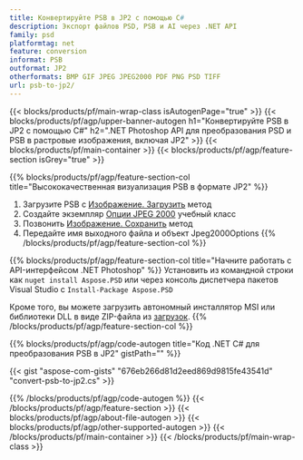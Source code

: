 ```yaml
---
title: Конвертируйте PSB в JP2 с помощью C#
description: Экспорт файлов PSD, PSB и AI через .NET API
family: psd
platformtag: net
feature: conversion
informat: PSB
outformat: JP2
otherformats: BMP GIF JPEG JPEG2000 PDF PNG PSD TIFF
url: psb-to-jp2/
---
```


{{< blocks/products/pf/main-wrap-class isAutogenPage="true" >}}
{{< blocks/products/pf/agp/upper-banner-autogen h1="Конвертируйте PSB в JP2 с помощью C#" h2=".NET Photoshop API для преобразования PSD и PSB в растровые изображения, включая JP2" >}}
{{< blocks/products/pf/main-container >}}
{{< blocks/products/pf/agp/feature-section isGrey="true" >}}

{{% blocks/products/pf/agp/feature-section-col title="Высококачественная визуализация PSB в формате JP2" %}}
1. Загрузите PSB с [Изображение. Загрузить](https://apireference.aspose.com/psd/net/aspose.psd/image/methods/load/index) метод
1. Создайте экземпляр [Опции JPEG 2000](https://apireference.aspose.com/psd/net/aspose.psd.imageoptions/Jpeg2000Options) учебный класс
1. Позвонить [Изображение. Сохранить](https://apireference.aspose.com/psd/net/aspose.psd/image/methods/save/index) метод
1. Передайте имя выходного файла и объект Jpeg2000Options
{{% /blocks/products/pf/agp/feature-section-col %}}

{{% blocks/products/pf/agp/feature-section-col title="Начните работать с API-интерфейсом .NET Photoshop" %}}
Установить из командной строки как ```nuget install Aspose.PSD``` или через консоль диспетчера пакетов Visual Studio с ```Install-Package Aspose.PSD```

Кроме того, вы можете загрузить автономный инсталлятор MSI или библиотеки DLL в виде ZIP-файла из [загрузок](https://releases.aspose.com/psd/net).
{{% /blocks/products/pf/agp/feature-section-col %}}

{{% blocks/products/pf/agp/code-autogen title="Код .NET C# для преобразования PSB в JP2" gistPath="" %}}

{{< gist "aspose-com-gists" "676eb266d81d2eed869d9815fe43541d" "convert-psb-to-jp2.cs" >}}

{{% /blocks/products/pf/agp/code-autogen %}}
{{< /blocks/products/pf/agp/feature-section >}}
{{< blocks/products/pf/agp/about-file-autogen >}}
{{< blocks/products/pf/agp/other-supported-autogen >}}
{{< /blocks/products/pf/main-container >}}
{{< /blocks/products/pf/main-wrap-class >}}
